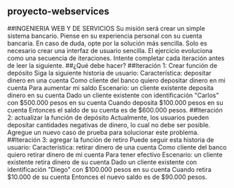 ## proyecto-webservices

##INGENIERIA WEB Y DE SERVICIOS
Su misión será crear un simple sistema bancario. Piense en su experiencia personal con su cuenta bancaria. En caso de duda, opte por la solución más sencilla. Solo es necesario crear una interfaz de usuario sencilla. El ejercicio evoluciona como una secuencia de iteraciones.
Intente completar cada iteración antes de leer la siguiente.
##¿Qué debe hacer?
##Iteración 1: Crear función de depósito
Siga la siguiente historia de usuario:
Característica: depositar dinero en una cuenta
Como cliente del banco
quiero depositar dinero en mi cuenta
Para aumentar mi saldo
Escenario: un cliente existente deposita dinero en su cuenta
Dado un cliente existente con identificación "Carlos" con $500.000 pesos en su cuenta
Cuando deposita $100.000 pesos en su cuenta
Entonces el saldo de su cuenta es de $600.000 pesos.
##Iteración 2: actualizar la función de depósito
Actualmente, los usuarios pueden depositar cantidades negativas de dinero, lo cual no debe ser posible. Agregue un nuevo caso de prueba para solucionar este problema.
##Iteración 3: agregar la función de retiro
Puede seguir esta historia de usuario:
Característica: retirar dinero de una cuenta
Como cliente del banco quiero retirar dinero de mi cuenta
Para tener efectivo
Escenario: un cliente existente retira dinero de su cuenta
Dado un cliente existente con identificación "Diego" con $100.000 pesos en su cuenta
Cuando retira $10.000 de su cuenta
Entonces el nuevo saldo es de $90.000 pesos.
